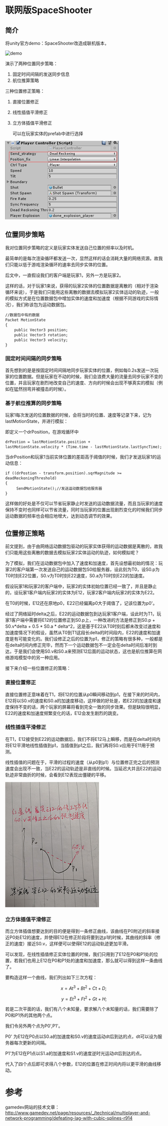 # 联网版SpaceShooter

## 简介

将unity官方demo：SpaceShooter改造成联机版本，

![demo](Pictures/demo.gif)

演示了两种位置同步策略：

1. 固定时间间隔的发送同步信息
2. 航位推算策略

三种位置修正策略：

1. 直接位置修正
2. 线性插值平滑修正
3. 立方体插值平滑修正

   可以在玩家实体的prefab中进行选择

![1](Pictures/1.png)

## 位置同步策略

我对位置同步策略的定义是玩家实体发送自己位置的频率以及时机。

最简单的是每次渲染循环都发送一次，显然这样的话会消耗大量的网络资源。故我们只能以低于游戏渲染循环的速率去同步实体的位置。

后文中，一直假设我们的客户端是玩家1，另外一方是玩家2。

这样的话，对于玩家1来说，获得的玩家2实体的位置数据是离散的（相对于渲染循环来说），于是我们只能用这些离散的数据去模拟玩家2实体运动的轨迹，一般的模拟方式是在位置数据包中增加实体的速度和加速度（根据不同游戏的实际情况），我们称该包为运动数据包。

```
//数据包中有的数据
Packet MotionState
{
    public Vector3 position;
    public Vector3 rotation;
    public Vector3 velocity;
}
```

### 固定时间间隔的同步策略

首先想到的是是按固定时间间隔地同步玩家实体的位置，例如每0.2s发送一次玩家的位置数据。但是玩家在不动的时候，我们会浪费大量的流量去同步玩家不变的位置，并且玩家在剧烈地改变自己的速度、方向的时候会出现不够真实的模拟（例如在猛然拐弯并被撞击的时候）。

### 基于航位推算的同步策略

玩家1每次发送的位置数据的时候，会将当时的位置、速度等记录下来，记为lastMotionState，并进行模拟：

即定义一个drPosition，在游戏循环中

```
drPostion = lastMotionState.position + 
lastMotionState.velocity * (Time.time - lastMotionState.lastSyncTime);
```

当drPosition和玩家1当前实体位置的差距高于阈值的时候，我们才发送玩家1的运动信息：

```
if ((drPostion - transform.position).sqrMagnitude >= deadReckoningThreshold)
{
     SendMotionState();//发送运动数据包给服务器
}
```

这样做的好处是不仅可以节省玩家静止时发送的运动数据流量，而且当玩家的速度保持不变时也同样可以节省流量，同时当玩家的位置出现剧烈变化的时候我们同步运动数据的频率也会相应地增大，达到动态调节的效果。



## 位置修正策略

前文提到，由于由网络运动数据包驱动的玩家实体获得的运动数据是离散的，故我们只能用这些离散的数据去模拟玩家2实体运动的轨迹，如何模拟呢？

为了模拟，我们在运动数据包中加入了速度和加速度，首先设想最初始的情况：玩家2的客户端第一次发送自己的运动数据包S0给服务器，设此刻为T0，设S0.p为T0时刻E22位置，S0.v为T0时刻E22速度，S0.a为T0时刻E22的加速度。

假设玩家1和玩家2的客户端中，玩家2的实体初始位置已经一致了，并且是静止的，设玩家1客户端内玩家2的实体为E12，玩家2客户端内玩家2的实体为E22。

在T0的时候，E12还在原地p0，E22已经偏离p0大于阈值了，记该位置为p0'。

经过了网络延时delta之后，E22的运动数据包到达玩家1客户端，设此时为T1，玩家1客户端中需要将E12的位置修正到S0.p上，一种改进的方法是修正到S0.p + S0.v*delta + 0.5 * S0.a * delta^2，这是基于E22从T0时刻后都未改变过速度和加速度情况下的假设，虽然从T0到T1这段长delta的时间段内，E22的速度和加速度是有可能变化的。我们设修正之后的位置为p1，修正的策略有很多种，一般都是在delta时间内修正完毕，然而下一个运动数据包不一定会在delta时间后准时到达，于是我们会使用S0.v和S0.a来预测E12后面的运动状态，这也是航位推算在网络游戏模型中的另一种应用。

接下来介绍一些位置修正的策略：

### 直接位置修正

直接位置修正意味着在T1，将E12的位置从p0瞬间移动到p1，在接下来的时间内，E12将以S0.v的速度和S0.a的加速度移动，这样做的好处是，若E22的加速度和速度保持不变的话，两个玩家的屏幕将看到完全一致的同步效果。但是缺陷很明显，E22的速度和加速度频繁变化的话，E12会发生剧烈的跳变。

### 线性插值平滑修正

在T1，E12接受到E22的运动数据后，我们不将E12马上瞬移，而是在delta时间内将E12平滑地线性插值到p1，当插值到p1之后，我们再将S0.v应用于E11用于预测。

线性插值的问题在于，平滑的过程的速度（从p0到p1）与位置修正完之后的预测速度会出现不一致，当E22的运动轨迹是非直线的时候。当延迟大并且E22的运动轨迹非常曲折的时候，会看到E12表现出僵硬的平移。

![linear problem](Pictures/linearProblem.jpg)

### 立方体插值平滑修正

而立方体插值想要达到的目的便是得到一条修正曲线，该曲线在P0附近的斜率接近P0处E12的速度，并使得E12在修正阶段将要到达p1的时候，其曲线的斜率（修正的速度）接近S0.v，这样便可以使得E12的运动轨迹更加平滑。

可以发现，在线性插值修正实体位置的时候，我们只用到了E12在P0和P1处的位置，若我们也用上E12在P0和P1处的速度和加速度，那么就可以得到这样一条曲线了。

要构造这样一个曲线，我们列出如下三次方程：

$$x = At^3 + Bt^2 + Ct + D;​$$

$$y = Et^3 + Ft^2 + Gt + H;$$

若是二次平面的话，我们有八个未知量，要求解八个未知量的话，我们需要除了P0和P1外的其他两个点。

我们令另外两个点为P0',P1'。

P0' 为E12在P0点以S0.a的加速度和S0.v的速度运动dt后到达的点，dt可以设为服务器每次更新的间隔。

P1'为E12在P1点以S1.a的加速度和S1.v的速度逆时光运动dt后到达的点。

代入了四个点后即可求得八个参数，E12的位置在修正时间内将以更平滑的曲线移动。

# 参考

gamedev网站的技术文章：http://www.gamedev.net/page/resources/_/technical/multiplayer-and-network-programming/defeating-lag-with-cubic-splines-r914

























